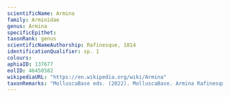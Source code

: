 ```yaml
---
scientificName: Armina
family: Arminidae
genus: Armina
specificEpithet: 
taxonRank: genus
scientificNameAuthorship: Rafinesque, 1814
identificationQualifier: sp. 1
colours:
aphiaID: 137677
eolID: 46450582
wikipediaURL: "https://en.wikipedia.org/wiki/Armina"
taxonRemarks: "MolluscaBase eds. (2022). MolluscaBase. Armina Rafinesque, 1814. Accessed through: World Register of Marine Species at: https://www.marinespecies.org/aphia.php?p=taxdetails&id=137677 on 2022-02-24"
---
```

